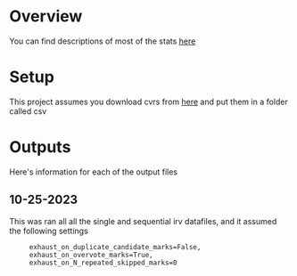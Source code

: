 # Overview
You can find descriptions of most of the stats [here](https://rcv-cruncher.readthedocs.io/en/latest/statistics.html)

# Setup

This project assumes you download cvrs from [here](https://dataverse.harvard.edu/dataverse/rcv_cvrs) and put them in a folder called csv

# Outputs

Here's information for each of the output files

## 10-25-2023

This was ran all all the single and sequential irv datafiles, and it assumed the following settings

```
     exhaust_on_duplicate_candidate_marks=False,
     exhaust_on_overvote_marks=True,
     exhaust_on_N_repeated_skipped_marks=0
```

